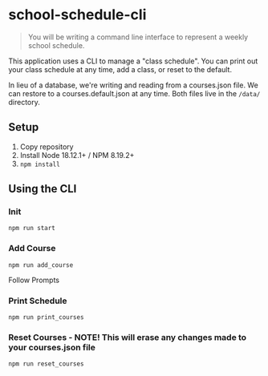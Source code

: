# school-schedule-cli
> You will be writing a command line interface to represent a weekly school schedule.

This application uses a CLI to manage a "class schedule". You can print out your class schedule at any time, add a class, or reset to the default.

In lieu of a database, we're writing and reading from a courses.json file. We can restore to a courses.default.json at any time. Both files live in the `/data/` directory.

## Setup
1. Copy repository
2. Install Node 18.12.1+ / NPM 8.19.2+
3. `npm install`

## Using the CLI

### Init
`npm run start`

### Add Course
`npm run add_course`

Follow Prompts

### Print Schedule
`npm run print_courses`

### Reset Courses - NOTE! This will erase any changes made to your courses.json file
`npm run reset_courses`

